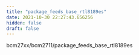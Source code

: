 ```yaml
---
title: "package_feeds_base_rtl8189es"
date: 2021-10-30 22:27:43.656256
hidden: false
draft: false
---
```


bcm27xx/bcm2711/package_feeds_base_rtl8189es

